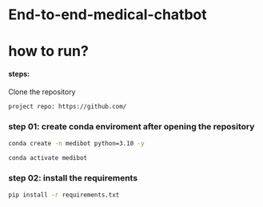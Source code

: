# End-to-end-medical-chatbot

# how to run?
#### steps:

Clone the repository

```bash 
project repo: https://github.com/
```

### step 01: create conda enviroment after opening the repository

```bash
conda create -n medibot python=3.10 -y
```
```bash
conda activate medibot
```

### step 02: install the requirements
```bash
pip install -r requirements.txt 
```